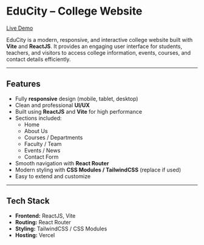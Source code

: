 # EduCity – College Website

[Live Demo](https://educity-lyart.vercel.app/)

EduCity is a modern, responsive, and interactive college website built with **Vite** and **ReactJS**. It provides an engaging user interface for students, teachers, and visitors to access college information, events, courses, and contact details efficiently.

---

## Features

- Fully **responsive** design (mobile, tablet, desktop)
- Clean and professional **UI/UX**
- Built using **ReactJS** and **Vite** for high performance
- Sections included:
  - Home
  - About Us
  - Courses / Departments
  - Faculty / Team
  - Events / News
  - Contact Form
- Smooth navigation with **React Router**
- Modern styling with **CSS Modules / TailwindCSS** (replace if used)
- Easy to extend and customize

---

## Tech Stack

- **Frontend:** ReactJS, Vite  
- **Routing:** React Router  
- **Styling:** TailwindCSS / CSS Modules  
- **Hosting:** Vercel

